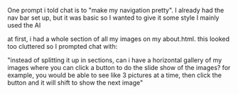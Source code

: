One prompt i told chat is to "make my navigation pretty". I already had the nav bar set up, but it was basic so I wanted to give it some style I mainly used the AI 

at first, i had a whole section of all my images on my about.html. this looked too cluttered so I prompted chat with: 

"instead of splitting it up in sections, can i have a horizontal gallery of my images where you can click a button to do the slide show of the images? for example, you would be able to see like 3 pictures at a time, then click the button and it will shift to show the next image"


